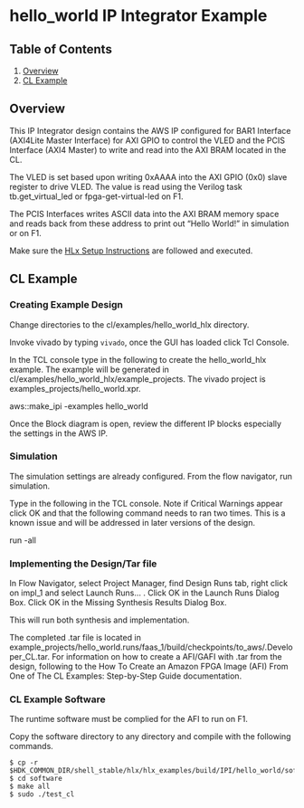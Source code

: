 # hello\_world IP Integrator Example

## Table of Contents

1. [Overview](#overview)
2. [CL Example](#hlx)


<a name="overview"></a>
## Overview

This IP Integrator design contains the AWS IP configured for BAR1 Interface (AXI4Lite Master Interface) for AXI GPIO to control the VLED and the PCIS Interface (AXI4 Master) to write and read into the AXI BRAM located in the CL.

The VLED is set based upon writing 0xAAAA into the AXI GPIO (0x0) slave register to drive VLED.  The value is read using the Verilog task tb.get\_virtual\_led or fpga-get-virtual-led on F1.

The PCIS Interfaces writes ASCII data into the AXI BRAM memory space and reads back from these address to print out “Hello World!” in simulation or on F1.

Make sure the [HLx Setup Instructions](../../../docs/IPI_GUI_Vivado_Setup.md) are followed and executed.

<a name="hlx"></a>
## CL Example


### Creating Example Design

Change directories to the cl/examples/hello\_world\_hlx directory.

Invoke vivado by typing `vivado`, once the GUI has loaded click Tcl Console.

In the TCL console type in the following to create the hello\_world\_hlx example.  The example will be generated in cl/examples/hello\_world\_hlx/example\_projects.  The vivado project is examples\_projects/hello\_world.xpr.

aws::make\_ipi -examples hello\_world

Once the Block diagram is open, review the different IP blocks especially the settings in the AWS IP.

### Simulation

The simulation settings are already configured. From the flow navigator, run simulation.  

Type in the following in the TCL console.  Note if Critical Warnings appear click OK and that the following command needs to ran two times.  This is a known issue and will be addressed in later versions of the design.

run -all

### Implementing the Design/Tar file

In Flow Navigator, select Project Manager, find Design Runs tab, right click on impl\_1 and select Launch Runs… . Click OK in the Launch Runs Dialog Box.  Click OK in the Missing Synthesis Results Dialog Box.

This will run both synthesis and implementation.

The completed .tar file is located in example\_projects/hello_world.runs/faas\_1/build/checkpoints/to\_aws/<timestamp>.Developer\_CL.tar.  For information on how to create a AFI/GAFI with .tar from the design, following to the How To Create an Amazon FPGA Image (AFI) From One of The CL Examples: Step-by-Step Guide documentation.

### CL Example Software

The runtime software must be complied for the AFI to run on F1.

Copy the software directory to any directory and compile with the following commands.

    $ cp -r $HDK_COMMON_DIR/shell_stable/hlx/hlx_examples/build/IPI/hello_world/software
    $ cd software
    $ make all
    $ sudo ./test_cl
